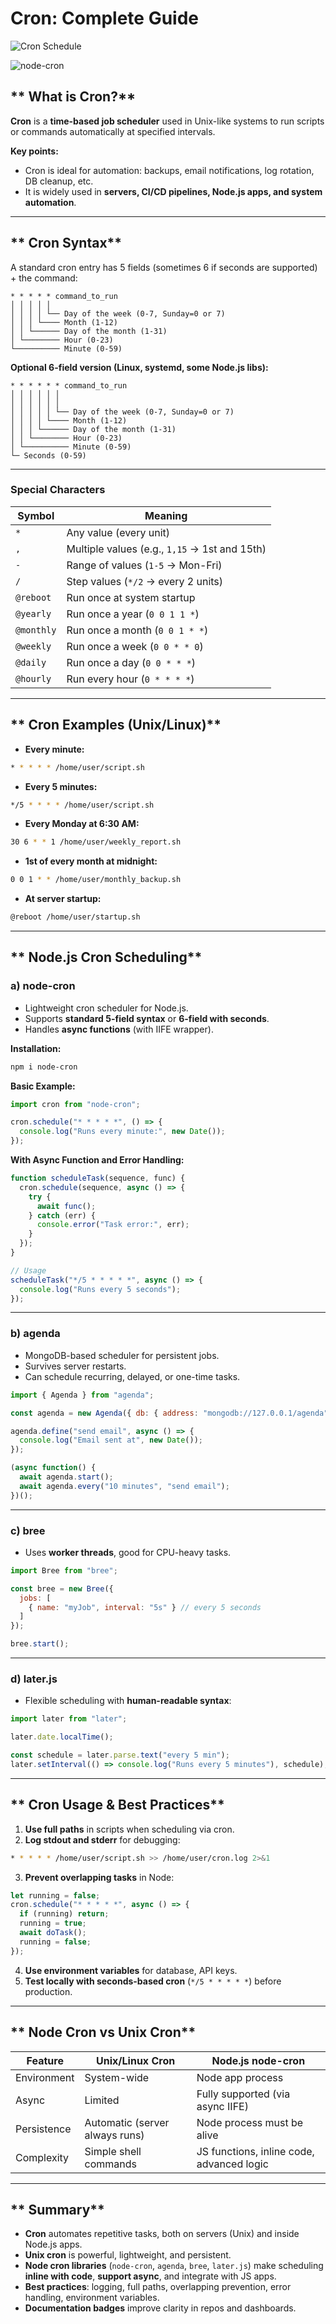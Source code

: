 

# **Cron: Complete Guide**

![Cron Schedule](https://img.shields.io/badge/schedule%20%2A%20%2A%20%2A%20%2A%20%2A-black?logo=linux&logoColor=black&color=FCC624)

![node-cron](https://img.shields.io/badge/node%20cron-black?logo=node.js&logoColor=black&color=5fa04e)



## ** What is Cron?**

**Cron** is a **time-based job scheduler** used in Unix-like systems to run scripts or commands automatically at specified intervals.

**Key points:**

* Cron is ideal for automation: backups, email notifications, log rotation, DB cleanup, etc.
* It is widely used in **servers, CI/CD pipelines, Node.js apps, and system automation**.

---

## ** Cron Syntax**

A standard cron entry has 5 fields (sometimes 6 if seconds are supported) + the command:

```
* * * * * command_to_run
│ │ │ │ │
│ │ │ │ └── Day of the week (0-7, Sunday=0 or 7)
│ │ │ └──── Month (1-12)
│ │ └────── Day of the month (1-31)
│ └──────── Hour (0-23)
└────────── Minute (0-59)
```

**Optional 6-field version (Linux, systemd, some Node.js libs):**

```
* * * * * * command_to_run
│ │ │ │ │ │
│ │ │ │ │ │
│ │ │ │ │ └── Day of the week (0-7, Sunday=0 or 7)
│ │ │ │ └──── Month (1-12)
│ │ │ └────── Day of the month (1-31)
│ │ └──────── Hour (0-23)
│ └────────── Minute (0-59)
└─ Seconds (0-59)
```

---

### **Special Characters**

| Symbol     | Meaning                                       |
| ---------- | --------------------------------------------- |
| `*`        | Any value (every unit)                        |
| `,`        | Multiple values (e.g., `1,15` → 1st and 15th) |
| `-`        | Range of values (`1-5` → Mon-Fri)             |
| `/`        | Step values (`*/2` → every 2 units)           |
| `@reboot`  | Run once at system startup                    |
| `@yearly`  | Run once a year (`0 0 1 1 *`)                 |
| `@monthly` | Run once a month (`0 0 1 * *`)                |
| `@weekly`  | Run once a week (`0 0 * * 0`)                 |
| `@daily`   | Run once a day (`0 0 * * *`)                  |
| `@hourly`  | Run every hour (`0 * * * *`)                  |

---

## ** Cron Examples (Unix/Linux)**

* **Every minute:**

```bash
* * * * * /home/user/script.sh
```

* **Every 5 minutes:**

```bash
*/5 * * * * /home/user/script.sh
```

* **Every Monday at 6:30 AM:**

```bash
30 6 * * 1 /home/user/weekly_report.sh
```

* **1st of every month at midnight:**

```bash
0 0 1 * * /home/user/monthly_backup.sh
```

* **At server startup:**

```bash
@reboot /home/user/startup.sh
```

---

## ** Node.js Cron Scheduling**

### **a) node-cron**

* Lightweight cron scheduler for Node.js.
* Supports **standard 5-field syntax** or **6-field with seconds**.
* Handles **async functions** (with IIFE wrapper).

**Installation:**

```bash
npm i node-cron
```

**Basic Example:**

```js
import cron from "node-cron";

cron.schedule("* * * * *", () => {
  console.log("Runs every minute:", new Date());
});
```

**With Async Function and Error Handling:**

```js
function scheduleTask(sequence, func) {
  cron.schedule(sequence, async () => {
    try {
      await func();
    } catch (err) {
      console.error("Task error:", err);
    }
  });
}

// Usage
scheduleTask("*/5 * * * * *", async () => {
  console.log("Runs every 5 seconds");
});
```

---

### **b) agenda**

* MongoDB-based scheduler for persistent jobs.
* Survives server restarts.
* Can schedule recurring, delayed, or one-time tasks.

```js
import { Agenda } from "agenda";

const agenda = new Agenda({ db: { address: "mongodb://127.0.0.1/agenda" } });

agenda.define("send email", async () => {
  console.log("Email sent at", new Date());
});

(async function() {
  await agenda.start();
  await agenda.every("10 minutes", "send email");
})();
```

---

### **c) bree**

* Uses **worker threads**, good for CPU-heavy tasks.

```js
import Bree from "bree";

const bree = new Bree({
  jobs: [
    { name: "myJob", interval: "5s" } // every 5 seconds
  ]
});

bree.start();
```

---

### **d) later.js**

* Flexible scheduling with **human-readable syntax**:

```js
import later from "later";

later.date.localTime();

const schedule = later.parse.text("every 5 min");
later.setInterval(() => console.log("Runs every 5 minutes"), schedule);
```

---

## ** Cron Usage & Best Practices**

1. **Use full paths** in scripts when scheduling via cron.
2. **Log stdout and stderr** for debugging:

```bash
* * * * * /home/user/script.sh >> /home/user/cron.log 2>&1
```

3. **Prevent overlapping tasks** in Node:

```js
let running = false;
cron.schedule("* * * * *", async () => {
  if (running) return;
  running = true;
  await doTask();
  running = false;
});
```

4. **Use environment variables** for database, API keys.
5. **Test locally with seconds-based cron** (`*/5 * * * * *`) before production.

---

## ** Node Cron vs Unix Cron**

| Feature     | Unix/Linux Cron                | Node.js node-cron                         |
| ----------- | ------------------------------ | ----------------------------------------- |
| Environment | System-wide                    | Node app process                          |
| Async       | Limited                        | Fully supported (via async IIFE)          |
| Persistence | Automatic (server always runs) | Node process must be alive                |
| Complexity  | Simple shell commands          | JS functions, inline code, advanced logic |


---

## ** Summary**

* **Cron** automates repetitive tasks, both on servers (Unix) and inside Node.js apps.
* **Unix cron** is powerful, lightweight, and persistent.
* **Node cron libraries** (`node-cron`, `agenda`, `bree`, `later.js`) make scheduling **inline with code**, **support async**, and integrate with JS apps.
* **Best practices**: logging, full paths, overlapping prevention, error handling, environment variables.
* **Documentation badges** improve clarity in repos and dashboards.

